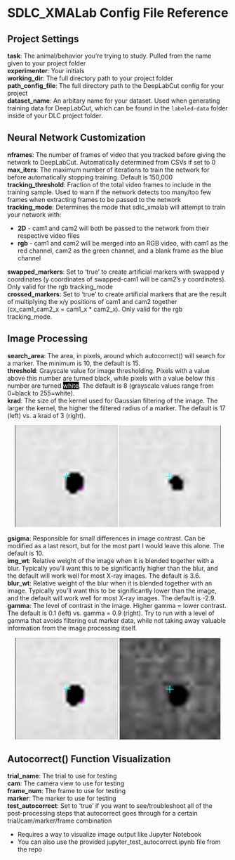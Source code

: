 # SDLC_XMALab Config File Reference
## Project Settings
**task**: The animal/behavior you’re trying to study. Pulled from the name given to your project folder  
**experimenter**: Your initials  
**working_dir**: The full directory path to your project folder  
**path_config_file**: The full directory path to the DeepLabCut config for your project  
**dataset_name**: An arbitary name for your dataset. Used when generating training data for DeepLabCut, which can be found in the `labeled-data` folder inside of your DLC project folder. 

## Neural Network Customization
**nframes**: The number of frames of video that you tracked before giving the network to DeepLabCut. Automatically determined from CSVs if set to 0  
**max_iters**: The maximum number of iterations to train the network for before automatically stopping training. Default is 150,000  
**tracking_threshold**: Fraction of the total video frames to include in the training sample. Used to warn if the network detects too many/too few frames when extracting frames to be passed to the network  
**tracking_mode**: Determines the mode that sdlc_xmalab will attempt to train your network with:  

- **2D** - cam1 and cam2 will both be passed to the network from their respective video files  
- **rgb** - cam1 and cam2 will be merged into an RGB video, with cam1 as the red channel, cam2 as the green channel, and a blank frame as the blue channel  

**swapped_markers**: Set to ‘true’ to create artificial markers with swapped y coordinates (y coordinates of swapped-cam1 will be cam2’s y coordinates). Only valid for the rgb tracking_mode  
**crossed_markers**: Set to ‘true’ to create artificial markers that are the result of multiplying the x/y positions of cam1 and cam2 together (cx_cam1_cam2_x = cam1_x * cam2_x). Only valid for the rgb tracking_mode.  

## Image Processing
**search_area**: The area, in pixels, around which autocorrect() will search for a marker. The minimum is 10, the default is 15.  
**threshold**: Grayscale value for image thresholding. Pixels with a value above this number are turned black, while pixels with a value below this number are turned <span style="color:white;background-color:black;">white</span>. The default is 8 (grayscale values range from 0=black to 255=white).  
**krad**: The size of the kernel used for Gaussian filtering of the image. The larger the kernel, the higher the filtered radius of a marker. The default is 17 (left) vs. a krad of 3 (right).  
<div align="center">
    <img src="../krad_17.png" alt="Krad of 17" />
    <img src="../krad_3.png" alt="Krad of 3" />
</div>

**gsigma**: Responsible for small differences in image contrast. Can be modified as a last resort, but for the most part I would leave this alone. The default is 10.  
**img_wt**: Relative weight of the image when it is blended together with a blur. Typically you’ll want this to be significantly higher than the blur, and the default will work well for most X-ray images. The default is 3.6.  
**blur_wt**: Relative weight of the blur when it is blended together with an image. Typically you’ll want this to be significantly lower than the image, and the default will work well for most X-ray images. The default is -2.9.  
**gamma**: The level of contrast in the image. Higher gamma = lower contrast. The default is 0.1 (left) vs. gamma = 0.9 (right). Try to run with a level of gamma that avoids filtering out marker data, while not taking away valuable information from the image processing itself.
<div align="center">
    <img src="../krad_17.png" alt="Gamma of 0.1" />
    <img src="../gamma_0.9.png" alt="Gamma of 0.9" />
</div>

## Autocorrect() Function Visualization
**trial_name**: The trial to use for testing  
**cam**: The camera view to use for testing  
**frame_num**: The frame to use for testing    
**marker**: The marker to use for testing  
**test_autocorrect**: Set to ‘true’ if you want to see/troubleshoot all of the post-processing steps that autocorrect goes through for a certain trial/cam/marker/frame combination  

- Requires a way to visualize image output like Jupyter Notebook
- You can also use the provided jupyter_test_autocorrect.ipynb file from the repo